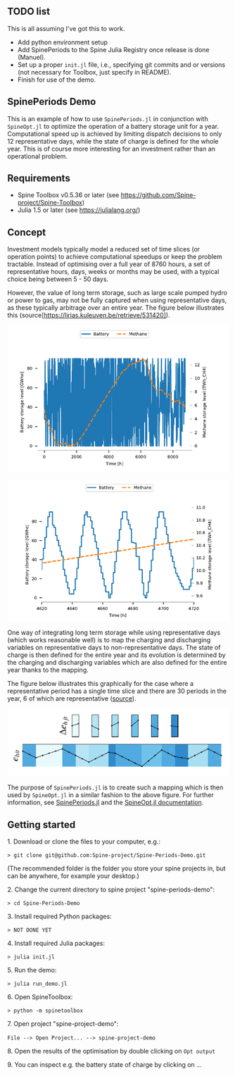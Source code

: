 ## TODO list
This is all assuming I've got this to work.
* Add python environment setup
* Add SpinePeriods to the Spine Julia Registry once release is done (Manuel).
* Set up a proper `init.jl` file, i.e., specifying git commits and or versions (not necessary for Toolbox, just specify in README).
* Finish for use of the demo.

SpinePeriods Demo
------------------

This is an example of how to use `SpinePeriods.jl` in conjunction with `SpineOpt.jl` to optimize the operation of a battery storage unit for a year. Computational speed up is achieved by limiting dispatch decisions to only 12 representative days, while the state of charge is defined for the whole year. This is of course more interesting for an investment rather than an operational problem.

Requirements
------------

* Spine Toolbox v0.5.36 or later (see https://github.com/Spine-project/Spine-Toolbox)
* Julia 1.5 or later (see https://julialang.org/)

Concept
-------

Investment models typically model a reduced set of time slices (or operation points) to achieve computational speedups or keep the problem tractable. Instead of optimising over a full year of 8760 hours, a set of representative hours, days, weeks or months may be used, with a typical choice being between 5 - 50 days. 

However, the value of long term storage, such as large scale pumped hydro or power to gas, may not be fully captured when using representative days, as these typically arbitrage over an entire year. The figure below illustrates this (source[https://lirias.kuleuven.be/retrieve/531420]).

![Storage state of charge evolution for battery and power to gas](figures/storage_state_of_charge_1.png)

![Zoomed in storage state of charge evolution for battery and power to gas](figures/storage_state_of_charge_2.png)

One way of integrating long term storage while using representative days (which works reasonable well) is to map the charging and discharging variables on representative days to non-representative days. The state of charge is then defined for the entire year and its evolution is determined by the charging and discharging variables which are also defined for the entire year thanks to the mapping.

The figure below illustrates this graphically for the case where a representative period has a single time slice and there are 30 periods in the year, 6 of which are representative ([source](https://www.mech.kuleuven.be/en/tme/research/energy-systems-integration-modeling/pdf-publications/wp-esim2021-1)).

![Illustration of representative period mapping](figures/representative_period_mapping.png)

The purpose of `SpinePeriods.jl` is to create such a mapping which is then used by `SpineOpt.jl` in a similar fashion to the above figure. For further information, see [SpinePeriods.jl](https://github.com/Spine-project/SpinePeriods.jl) and the [SpineOpt.jl documentation](https://spine-project.github.io/SpineOpt.jl/latest/advanced_concepts/representative_days_w_seasonal_storage/).

Getting started
---------------

1\. Download or clone the files to your computer, e.g.:

    > git clone git@github.com:Spine-project/Spine-Periods-Demo.git

   (The recommended folder is the folder you store your spine projects in, but can be anywhere, for example your desktop.)

2\. Change the current directory to spine project "spine-periods-demo":

    > cd Spine-Periods-Demo
	
3\. Install required Python packages:
	
	> NOT DONE YET

4\. Install required Julia packages:

    > julia init.jl
    
5\. Run the demo:

    > julia run_demo.jl

6\. Open SpineToolbox:

    > python -m spinetoolbox

7\. Open project "spine-project-demo": 

   `File --> Open Project... --> spine-project-demo`

8\. Open the results of the optimisation by double clicking on `Opt output`

9\. You can inspect e.g. the battery state of charge by clicking on ...
